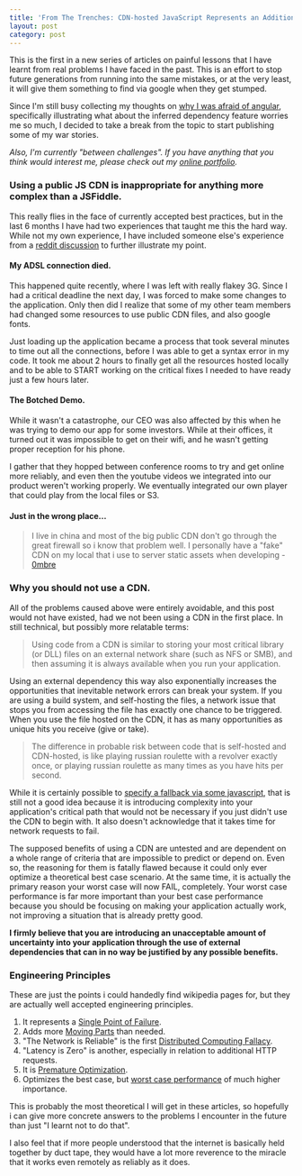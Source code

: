 ```yaml
---
title: 'From The Trenches: CDN-hosted JavaScript Represents an Additional Point of Failure'
layout: post
category: post
---
```

<div class='bs-callout-info bs-callout'>
This is the first in a new series of articles on painful lessons that I have learnt from real problems I have faced in the past.
This is an effort to stop future generations from running into the same mistakes, or at the very least, it will give them
something to find via google when they get stumped.
</div>

Since I'm still busy collecting my thoughts on [why I was afraid of angular](http://daemon.co.za/2014/03/why-wrong-to-be-afraid-angular),
specifically illustrating what about the inferred dependency feature worries me so much, I decided to take a break from the topic to start
publishing some of my war stories.

_Also, I'm currently "between challenges". 
If you have anything that you think would interest me,
please check out my [online portfolio](/portfolio)._

### Using a public JS CDN is inappropriate for anything more complex than a JSFiddle.

This really flies in the face of currently accepted best practices, but in the last 6 months I have
had two experiences that taught me this the hard way. While not my own experience, I have included
someone else's experience from a [reddit discussion](http://www.reddit.com/r/javascript/comments/1zsu7h/my_requirejs_itches_and_how_i_scratched_them/cfx7l40) to further illustrate my point.


#### My ADSL connection died.

This happened quite recently, where I was left with really flakey 3G. Since I had a critical deadline the next day, I was forced to make some changes to the application. Only then did I realize that
some of my other team members had changed some resources to use public CDN files, and also google fonts. 

Just loading up the application became a process that took several minutes to time out all the connections, before I was able to get a syntax error in my code. It took me about 2 hours to finally get all the resources hosted locally and to be able to START working on the critical fixes I needed to have ready just a few hours later.

#### The Botched Demo.

While it wasn't a catastrophe, our CEO was also affected by this when he was trying to demo our app for some investors. While at their offices, it turned out it was impossible
to get on their wifi, and he wasn't getting proper reception for his phone.

I gather that they hopped between conference rooms to try and get online more reliably,
and even then the youtube videos we integrated into our product weren't working properly. We eventually integrated our own player that could play from the local files or S3.

#### Just in the wrong place...

<blockquote>I live in china and most of the big public CDN don't go through the great firewall so i know that problem well. I personally have a "fake" CDN on my local that i use to server static assets when developing - <a href='http://www.reddit.com/user/0mbre'>0mbre</a></blockquote>

### Why you should not use a CDN.

All of the problems caused above were entirely avoidable, and this post would not have existed, had we not been using a CDN in the first place. In still technical, but possibly more relatable terms:

<blockquote>Using code from a CDN is similar to storing your most critical library (or DLL) files on an external network share (such as NFS or SMB), and then assuming it is always available when you run your application.</blockquote>

Using an external dependency this way also exponentially increases the opportunities that inevitable network errors can break your system. If you are using a build system,
and self-hosting the files, a network issue that stops you from accessing the file has exactly one chance to be triggered. When you use the file hosted on the CDN, it
has as many opportunities as unique hits you receive (give or take).

<blockquote>The difference in probable risk between code that is self-hosted and CDN-hosted, is like playing russian roulette with a revolver exactly once, or playing russian roulette as many times as you have hits per second.
</blockquote>

While it is certainly possible to [specify a fallback via some javascript](http://www.paulund.co.uk/fallback-on-local-jquery-if-cdn-fails), that is still not a good idea because
it is introducing complexity into your application's critical path that would not be necessary if you just didn't use the CDN to begin with. It also doesn't acknowledge that it
takes time for network requests to fail.

The supposed benefits of using a CDN are untested and are dependent on a whole range of criteria that are impossible to predict or depend on. Even so, the reasoning for them
is fatally flawed because it could only ever optimize a theoretical best case scenario. At the same time, it is actually the primary reason your worst case will now FAIL, completely. Your worst case performance is far more important than your best case performance because you should be focusing on making your application actually work, not improving a situation that is already pretty good.

__I firmly believe that you are introducing an unacceptable amount of uncertainty into your application through the use of external dependencies that can in no way
be justified by any possible benefits.__

### Engineering Principles

These are just the points i could handedly find wikipedia pages for, but they are actually well accepted engineering principles.

1. It represents a [Single Point of Failure](http://en.wikipedia.org/wiki/Single_point_of_failure).
1. Adds more [Moving Parts](http://en.wikipedia.org/wiki/Moving_parts#Failure) than needed.
1. "The Network is Reliable" is the first [Distributed Computing Fallacy](http://en.wikipedia.org/wiki/Fallacies_of_Distributed_Computing).
1. "Latency is Zero" is another, especially in relation to additional HTTP requests.
1. It is [Premature Optimization](http://en.wikipedia.org/wiki/Program_optimization#When_to_optimize).
1. Optimizes the best case, but [worst case performance](http://en.wikipedia.org/wiki/Worst_case) of much higher importance.


This is probably the most theoretical I will get in these articles, so hopefully i can give more concrete answers to
the problems I encounter in the future than just "I learnt not to do that".

I also feel that if more people understood that the internet is basically held together by duct tape, they would have a lot more reverence to the miracle that it
works even remotely as reliably as it does.
